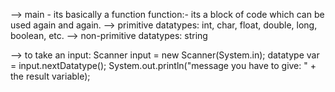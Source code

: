 --> main - its basically a function
                       function:- its a block of code which can be used again and again.
--> primitive datatypes: int, char, float, double, long, boolean, etc.
--> non-primitive datatypes: string

--> to take an input: Scanner input = new Scanner(System.in);
                      datatype var = input.nextDatatype();
                      System.out.println("message you have to give: " + the result variable);
                      
